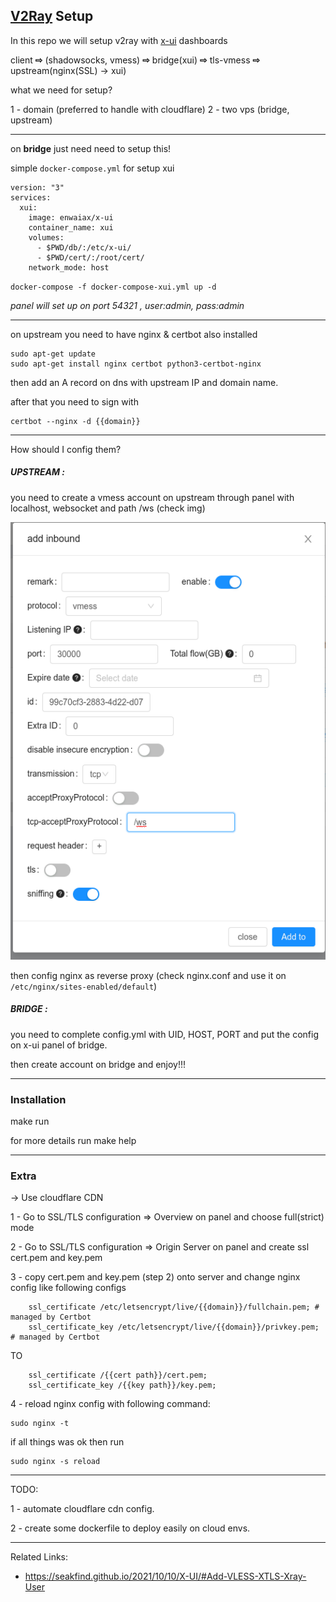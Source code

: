 ## [V2Ray](https://www.v2ray.com/) Setup


In this repo we will setup v2ray with [x-ui](https://github.com/vaxilu/x-ui) dashboards


client  **⇨**  (shadowsocks, vmess) **⇨** bridge(xui) **⇨** tls-vmess **⇨** upstream(nginx(SSL) -> xui)

what we need for setup?

1 - domain (preferred to handle with cloudflare)
2 - two vps (bridge, upstream)

------------------------------------------------

on **bridge** just need need to setup this!

simple `docker-compose.yml` for setup xui 
```
version: "3"
services:
  xui:
    image: enwaiax/x-ui
    container_name: xui
    volumes:
      - $PWD/db/:/etc/x-ui/
      - $PWD/cert/:/root/cert/
    network_mode: host
```

`docker-compose -f docker-compose-xui.yml up -d`

_panel will set up on port 54321 , user:admin, pass:admin_

----------------------------------------------------

on upstream you need to have nginx & certbot also installed

```
sudo apt-get update
sudo apt-get install nginx certbot python3-certbot-nginx
```

then add an A record on dns with upstream IP and domain name.

after that you need to sign with 
```
certbot --nginx -d {{domain}}
```
----------------------------------------------------

How should I config them?

##### UPSTREAM :
you need to create a vmess account on upstream through panel with localhost, websocket and path /ws (check img)

<div align="center">
<img src="./upstream-ws-vmess.png">
</div>

then config nginx as reverse proxy (check nginx.conf and use it on `/etc/nginx/sites-enabled/default`)

##### BRIDGE :
you need to complete config.yml with UID, HOST, PORT and put the config on x-ui panel of bridge.

then create account on bridge and enjoy!!!

----------------------------------------------------
### Installation

make run

for more details run make help

----------------------------------------------------
### Extra
-> Use cloudflare CDN

1 - Go to SSL/TLS configuration => Overview on panel and choose full(strict) mode

2 - Go to SSL/TLS configuration => Origin Server on panel and create ssl cert.pem and key.pem

3 - copy cert.pem and key.pem (step 2) onto server and change nginx config like following configs

```
    ssl_certificate /etc/letsencrypt/live/{{domain}}/fullchain.pem; # managed by Certbot
    ssl_certificate_key /etc/letsencrypt/live/{{domain}}/privkey.pem; # managed by Certbot
``` 

TO

```
    ssl_certificate /{{cert path}}/cert.pem; 
    ssl_certificate_key /{{key path}}/key.pem;
```

4 - reload nginx config with following command:

```
sudo nginx -t
```

if all things was ok then run

```
sudo nginx -s reload
```

----------------------------------------------------
TODO:

1 - automate cloudflare cdn config.

2 - create some dockerfile to deploy easily on cloud envs.

-----------------------------------------------------
Related Links:
 - https://seakfind.github.io/2021/10/10/X-UI/#Add-VLESS-XTLS-Xray-User